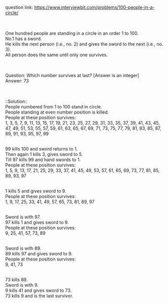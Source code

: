 question link: https://www.interviewbit.com/problems/100-people-in-a-circle/<br /><br /><br />


One hundred people are standing in a circle in an order 1 to 100.<br />
No.1 has a sword.<br />
He kills the next person (i.e., no. 2) and gives the sword to the next (i.e., no. 3).<br />
All person does the same until only one survives.<br /><br /><br />

Question: Which number survives at last? [Answer is an integer]<br />
Answer: 73<br /><br /><br />


::Solution::<br />
People numbered from 1 to 100 stand in circle.<br />
People standing at even number position is killed.<br />
People at these position survives:<br />
1, 3, 5, 7, 9, 11, 13, 15, 17, 19, 21, 23, 25, 27, 29, 31, 33, 35, 37, 39, 41, 43, 45, 47, 49, 51, 53, 55, 57, 59, 61, 63, 65, 67, 69, 71, 73, 75, 77, 79, 81, 83, 85, 87, 89, 91, 93, 95, 97, 99 <br /><br />

99 kills 100 and sword returns to 1.<br />
Then again 1 kills 3, gives sword to 5.<br />
Till 97 kills 99 and hand swords to 1.<br />
People at these position survives:<br />
1, 5, 9, 13, 17, 21, 25, 29, 33, 37, 41, 45, 49, 53, 57, 61, 65, 69, 73, 77, 81, 85, 89, 93, 97<br /><br />

1 kills 5 and gives sword to 9.<br />
People at these position survives:<br />
1, 9, 17, 25, 33, 41, 49, 57, 65, 73, 81, 89, 97<br /><br />

Sword is  with 97.<br />
97 kills 1 and gives sword to 9.<br />
People at these position survives:<br />
9, 25, 41, 57, 73, 89<br /><br />

Sword is with 89.<br />
89 kills 97 and gives sword to 9.<br />
People at these position survives:<br />
9, 41, 73<br /><br />

73 kills 89.<br />
Sword is with 9.<br />
9 kills 41 and gives sword to 73.<br />
73 kills 9 and is the last survivor.
